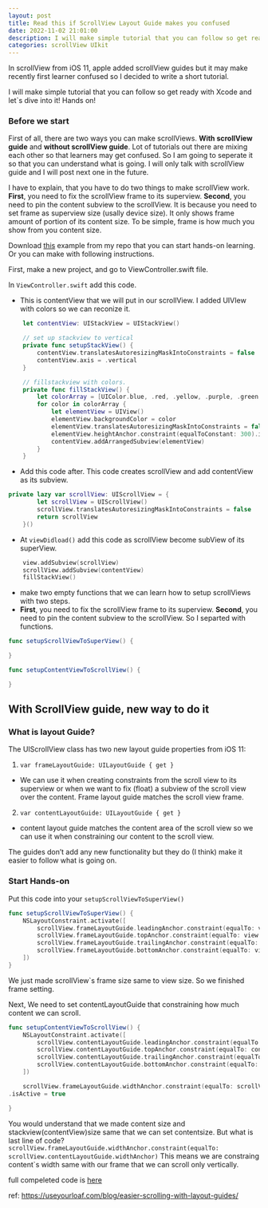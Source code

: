 ```yaml
---
layout: post
title: Read this if ScrollView Layout Guide makes you confused
date: 2022-11-02 21:01:00
description: I will make simple tutorial that you can follow so get ready with Xcode and let`s dive into it!
categories: scrollView UIkit
---
```


In scrollView from iOS 11, apple added scrollView guides but it may make recently first learner confused so I decided to write a short tutorial.

I will make simple tutorial that you can follow so get ready with Xcode and let`s dive into it! Hands on!

### Before we start

First of all, there are two ways you can make scrollViews. **With scrollView guide** and **without scrollView guide**. Lot of tutorials out there are mixing each other so that learners may get confused. So I am going to seperate it so that you can understand what is going. I will only talk with scrollView guide and I will post next one in the future.

I have to explain, that you have to do two things to make scrollView work. **First**, you need to fix the scrollView frame to its superview. **Second**, you need to pin the content subview to the scrollView. It is because you need to set frame as superview size (usally device size). It only shows frame amount of portion of its content size. To be simple, frame is how much you show from you content size.

Download [this](https://github.com/tottalE/scrollViewGuideTutorial/tree/main) example from my repo that you can start hands-on learning. Or you can make with following instructions.

First, make a new project, and go to ViewController.swift file.

In `ViewController.swift` add this code.

- This is contentView that we will put in our scrollView. I added UIVIew with colors so we can reconize it.

```swift
    let contentView: UIStackView = UIStackView()

    // set up stackview to vertical
    private func setupStackView() {
        contentView.translatesAutoresizingMaskIntoConstraints = false
        contentView.axis = .vertical
    }

    // fillstackview with colors.
    private func fillStackView() {
        let colorArray = [UIColor.blue, .red, .yellow, .purple, .green, .black, .orange, .gray]
        for color in colorArray {
            let elementView = UIView()
            elementView.backgroundColor = color
            elementView.translatesAutoresizingMaskIntoConstraints = false
            elementView.heightAnchor.constraint(equalToConstant: 300).isActive = true
            contentView.addArrangedSubview(elementView)
        }
    }
```

- Add this code after. This code creates scrollView and add contentView as its subview.

```swift
private lazy var scrollView: UIScrollView = {
        let scrollView = UIScrollView()
        scrollView.translatesAutoresizingMaskIntoConstraints = false
        return scrollView
    }()
```

- At `viewDidload()` add this code as scrollView become subView of its superView.

```swift
    view.addSubview(scrollView)
    scrollView.addSubview(contentView)
    fillStackView()
```

- make two empty functions that we can learn how to setup scrollViews with two steps.
- **First**, you need to fix the scrollView frame to its superview. **Second**, you need to pin the content subview to the scrollView. So I separted with functions.

```swift
func setupScrollViewToSuperView() {

}

func setupContentViewToScrollView() {

}
```

## With ScrollView guide, new way to do it

### What is layout Guide?

The UIScrollView class has two new layout guide properties from iOS 11:

1. `var frameLayoutGuide: UILayoutGuide { get }`

- We can use it when creating constraints from the scroll view to its superview or when we want to fix (float) a subview of the scroll view over the content. Frame layout guide matches the scroll view frame.

2. `var contentLayoutGuide: UILayoutGuide { get }`

- content layout guide matches the content area of the scroll view so we can use it when constraining our content to the scroll view.

The guides don’t add any new functionality but they do (I think) make it easier to follow what is going on.

### Start Hands-on

Put this code into your `setupScrollViewToSuperView()`

```swift
func setupScrollViewToSuperView() {
    NSLayoutConstraint.activate([
        scrollView.frameLayoutGuide.leadingAnchor.constraint(equalTo: view.leadingAnchor),
        scrollView.frameLayoutGuide.topAnchor.constraint(equalTo: view.topAnchor),
        scrollView.frameLayoutGuide.trailingAnchor.constraint(equalTo: view.trailingAnchor),
        scrollView.frameLayoutGuide.bottomAnchor.constraint(equalTo: view.bottomAnchor),
    ])
}
```

We just made scrollView`s frame size same to view size. So we finished frame setting.

Next, We need to set contentLayoutGuide that constraining how much content we can scroll.

```swift
func setupContentViewToScrollView() {
    NSLayoutConstraint.activate([
        scrollView.contentLayoutGuide.leadingAnchor.constraint(equalTo: contentView.leadingAnchor),
        scrollView.contentLayoutGuide.topAnchor.constraint(equalTo: contentView.topAnchor),
        scrollView.contentLayoutGuide.trailingAnchor.constraint(equalTo: contentView.trailingAnchor),
        scrollView.contentLayoutGuide.bottomAnchor.constraint(equalTo: contentView.bottomAnchor)
    ])

    scrollView.frameLayoutGuide.widthAnchor.constraint(equalTo: scrollView.contentLayoutGuide.widthAnchor)
.isActive = true

}
```

You would understand that we made content size and stackview(contentView)size same that we can set contentsize. But what is last line of code?
`scrollView.frameLayoutGuide.widthAnchor.constraint(equalTo: scrollView.contentLayoutGuide.widthAnchor)`
This means we are constraing content`s width same with our frame that we can scroll only vertically.

full compeleted code is [here](https://github.com/tottalE/scrollViewGuideTutorial/blob/completed/scrollViewGuide/ViewController.swift)

ref: https://useyourloaf.com/blog/easier-scrolling-with-layout-guides/
